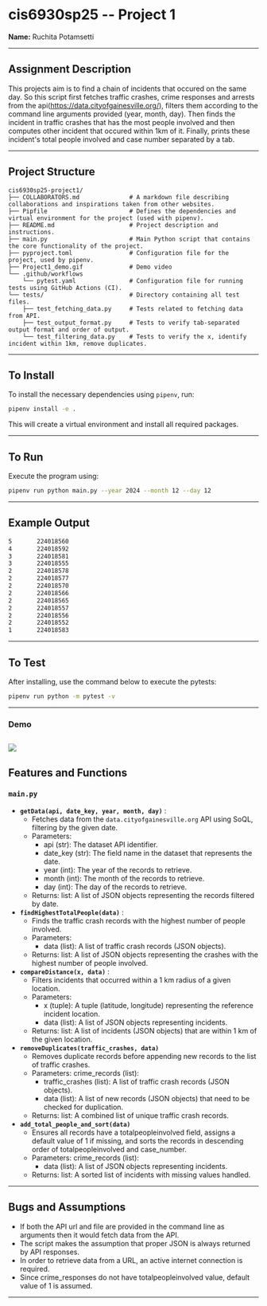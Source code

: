 # **cis6930sp25 -- Project 1**

**Name:** Ruchita Potamsetti

---

## **Assignment Description**
This projects aim is to find a chain of incidents that occured on the same day. So this script first fetches traffic crashes, crime responses and arrests from the api(https://data.cityofgainesville.org/), filters them according to the command line arguments provided (year, month, day). Then finds the incident in traffic crashes that has the most people involved and then computes other incident that occured within 1km of it. Finally, prints these incident's total people involved and case number separated by a tab.

---

## **Project Structure** 

```plaintext
cis6930sp25-project1/
├── COLLABORATORS.md              # A markdown file describing collaborations and inspirations taken from other websites.
├── Pipfile                       # Defines the dependencies and virtual environment for the project (used with pipenv).
├── README.md                     # Project description and instructions.
├── main.py                       # Main Python script that contains the core functionality of the project.
├── pyproject.toml                # Configuration file for the project, used by pipenv.
├── Project1_demo.gif             # Demo video
└── .github/workflows          
    └── pytest.yaml               # Configuration file for running tests using GitHub Actions (CI).
└── tests/                        # Directory containing all test files.
    ├── test_fetching_data.py     # Tests related to fetching data from API.
    ├── test_output_format.py     # Tests to verify tab-separated output format and order of output.
    └── test_filtering_data.py    # Tests to verify the x, identify incident within 1km, remove duplicates.
```

---

## **To Install**
To install the necessary dependencies using `pipenv`, run:
```sh
pipenv install -e .
```
This will create a virtual environment and install all required packages.

---

## **To Run**
Execute the program using:
```sh
pipenv run python main.py --year 2024 --month 12 --day 12
```

---

## **Example Output**
```sh
5       224018560
4       224018592
3       224018581
3       224018555
2       224018578
2       224018577
2       224018570
2       224018566
2       224018565
2       224018557
2       224018556
2       224018552
1       224018583
```

---

## **To Test**
After installing, use the command below to execute the pytests:
```sh
pipenv run python -m pytest -v
```

---

### **Demo**
![](https://github.com/ruchipotamsetti/cis6930sp25-project1/blob/main/Project1_demo.gif)
---

## **Features and Functions**

### **`main.py`**
- **`getData(api, date_key, year, month, day)`** :
  - Fetches data from the `data.cityofgainesville.org` API using SoQL, filtering by the given date.
  - Parameters:
    - api (str): The dataset API identifier.
    - date_key (str): The field name in the dataset that represents the date.
    - year (int): The year of the records to retrieve.
    - month (int): The month of the records to retrieve.
    - day (int): The day of the records to retrieve.
  - Returns: list: A list of JSON objects representing the records filtered by date.
- **`findHighestTotalPeople(data)`** :
  - Finds the traffic crash records with the highest number of people involved.
  - Parameters:
     - data (list): A list of traffic crash records (JSON objects).
  - Returns: list: A list of JSON objects representing the crashes with the highest number of people involved.
- **`compareDistance(x, data)`** :
  - Filters incidents that occurred within a 1 km radius of a given location.
  - Parameters:
     - x (tuple): A tuple (latitude, longitude) representing the reference incident location.
     - data (list): A list of JSON objects representing incidents.
  - Returns: list: A list of incidents (JSON objects) that are within 1 km of the given location.
- **`removeDuplicates(traffic_crashes, data)`** 
  - Removes duplicate records before appending new records to the list of traffic crashes.
  - Parameters: crime_records (list):
     - traffic_crashes (list): A list of traffic crash records (JSON objects).
     - data (list): A list of new records (JSON objects) that need to be checked for duplication. 
  - Returns: list: A combined list of unique traffic crash records.
- **`add_total_people_and_sort(data)`** 
  - Ensures all records have a totalpeopleinvolved field, assigns a default value of 1 if missing, and sorts the records in descending order of totalpeopleinvolved and case_number.
  - Parameters: crime_records (list):
     - data (list): A list of JSON objects representing incidents.
  - Returns: list: A sorted list of incidents with missing values handled.
---

## **Bugs and Assumptions**
- If both the API url and file are provided in the command line as arguments then it would fetch data from the API.
- The script makes the assumption that proper JSON is always returned by API responses.
- In order to retrieve data from a URL, an active internet connection is required.
- Since crime_responses do not have totalpeopleinvolved value, default value of 1 is assumed.

---

